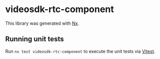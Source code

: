 # videosdk-rtc-component

This library was generated with [Nx](https://nx.dev).

## Running unit tests

Run `nx test videosdk-rtc-component` to execute the unit tests via [Vitest](https://vitest.dev/).
